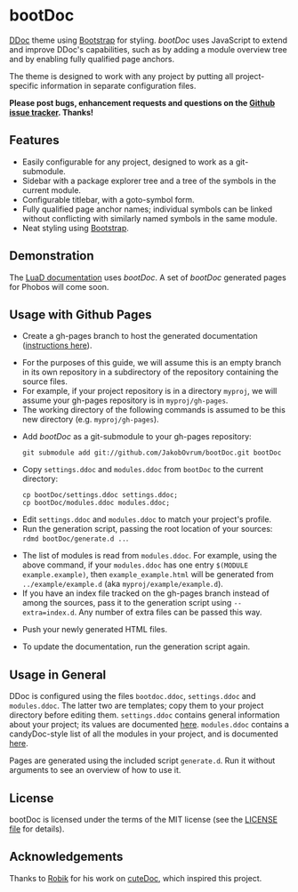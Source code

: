 bootDoc
===================================
[DDoc](http://dlang.org/ddoc.html) theme using [Bootstrap](http://twitter.github.com/bootstrap/) for styling.
*bootDoc* uses JavaScript to extend and improve DDoc's capabilities, such as by adding a module overview tree and
by enabling fully qualified page anchors.

The theme is designed to work with any project by putting all project-specific information in separate configuration
files.

**Please post bugs, enhancement requests and questions on the [Github issue tracker](https://github.com/JakobOvrum/bootDoc/issues). Thanks!**

Features
-----------------------------------
 * Easily configurable for any project, designed to work as a git-submodule.
 * Sidebar with a package explorer tree and a tree of the symbols in the current module.
 * Configurable titlebar, with a goto-symbol form.
 * Fully qualified page anchor names; individual symbols can be linked without conflicting with similarly named symbols in the same module.
 * Neat styling using [Bootstrap](http://twitter.github.com/bootstrap/).

Demonstration
-----------------------------------
The [LuaD documentation](http://jakobovrum.github.com/LuaD/) uses *bootDoc*.
A set of *bootDoc* generated pages for Phobos will come soon.

Usage with Github Pages
-----------------------------------

 * Create a gh-pages branch to host the generated documentation ([instructions here](http://help.github.com/pages/)).
  - For the purposes of this guide, we will assume this is an empty branch in its own repository in a subdirectory of the repository containing the source files.
  - For example, if your project repository is in a directory `myproj`, we will assume your gh-pages repository is in `myproj/gh-pages`.
  - The working directory of the following commands is assumed to be this new directory (e.g. `myproj/gh-pages`).
 * Add *bootDoc* as a git-submodule to your gh-pages repository:
   ```
   git submodule add git://github.com/JakobOvrum/bootDoc.git bootDoc
   ```
 * Copy `settings.ddoc` and `modules.ddoc` from `bootDoc` to the current directory:
   ```
   cp bootDoc/settings.ddoc settings.ddoc;
   cp bootDoc/modules.ddoc modules.ddoc;
   ```
 * Edit `settings.ddoc` and `modules.ddoc` to match your project's profile.
 * Run the generation script, passing the root location of your sources: `rdmd bootDoc/generate.d ..`.
  - The list of modules is read from `modules.ddoc`. For example, using the above command, if your `modules.ddoc` has one entry `$(MODULE example.example)`, then `example_example.html` will be generated from `../example/example.d` (aka `myproj/example/example.d`).
  - If you have an index file tracked on the gh-pages branch instead of among the sources, pass it to the generation script using `--extra=index.d`. Any number of extra files can be passed this way.
 * Push your newly generated HTML files.
  - To update the documentation, run the generation script again.

Usage in General
-----------------------------------
DDoc is configured using the files `bootdoc.ddoc`, `settings.ddoc` and `modules.ddoc`.
The latter two are templates; copy them to your project directory before editing them.
`settings.ddoc` contains general information about your project; its values are
documented [here](https://github.com/JakobOvrum/bootDoc/wiki/settings.ddoc). `modules.ddoc` contains
a candyDoc-style list of all the modules in your project, and is documented
[here](https://github.com/JakobOvrum/bootDoc/wiki/modules.ddoc).

Pages are generated using the included script `generate.d`. Run it without arguments to
see an overview of how to use it.

License
-----------------------------------
bootDoc is licensed under the terms of the MIT license (see the [LICENSE file](http://github.com/JakobOvrum/bootDoc/blob/master//LICENSE.txt) for details).

Acknowledgements
-----------------------------------
Thanks to [Robik](https://github.com/robik) for his work on [cuteDoc](https://github.com/robik/cuteDoc), which inspired this project.
